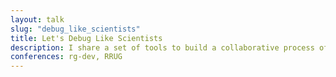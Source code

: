 ```yaml
---
layout: talk
slug: "debug_like_scientists"
title: Let's Debug Like Scientists
description: I share a set of tools to build a collaborative process of debugging. I show how centuries-old scientific practices can be adopted in our young profession. All this supported with real-world stories that prove those methods to be effective.
conferences: rg-dev, RRUG
---
```

